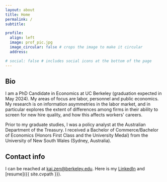 ```yaml
---
layout: about
title: Home
permalink: /
subtitle: 

profile:
  align: left
  image: prof_pic.jpg
  image_circular: false # crops the image to make it circular
  address: 

# social: false # includes social icons at the bottom of the page
---
```


## Bio
I am a PhD Candidate in Economics at UC Berkeley (graduation expected in May 2024). My areas of focus are labor, personnel and public economics. My research is on information asymmetries in the labor market, and in particular explores the extent of differences among firms in their ability to screen for new hire quality, and how this affects workers' careers.

Prior to my graduate studies, I was a policy analyst at the Australian Department of the Treasury. I received a Bachelor of Commerce/Bachelor of Economics (Honors First Class and the University Medal) from the University of New South Wales (Sydney, Australia). 

## Contact info
I can be reached at [kai.zen@berkeley.edu](mailto:kai.zen@berkeley.edu). Here is my [LinkedIn](https://www.linkedin.com/in/kai-zen-48a5221b7) and [resume]({{ site.cvpath }}).
